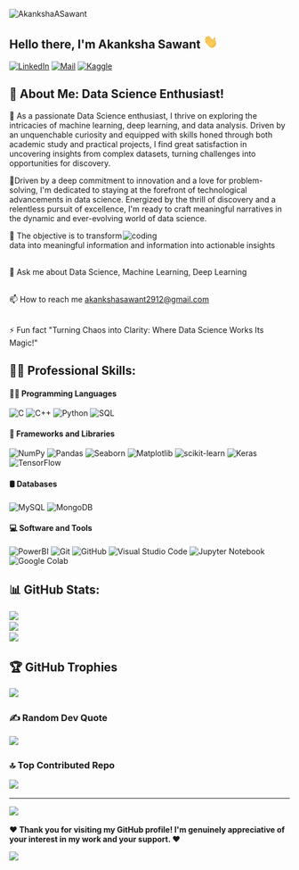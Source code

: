 <p align="left"> 
    <img src="https://komarev.com/ghpvc/?username=AkankshaASawant&label=Profile%20views&color=0e75b6&style=flat" alt="AkankshaASawant" /> 
</p>

<h2> Hello there, I'm Akanksha Sawant <img src="https://raw.githubusercontent.com/ABSphreak/ABSphreak/master/gifs/Hi.gif" height="25px"></h2>

[ ![LinkedIn](https://img.shields.io/badge/LinkedIn-4682B4?style=for-the-badge&logo=linkedin&logoColor=white)](https://www.linkedin.com/in/akanksha-sawant-29260226a/) [![Mail](https://img.shields.io/badge/Mail-555555?style=for-the-badge&logo=mail.ru&logoColor=white)](mailto:akankshasawant2912@gmail.com) [![Kaggle](https://img.shields.io/badge/Kaggle-20BEFF?style=for-the-badge&logo=kaggle&logoColor=white)](https://www.kaggle.com/akankshaanilsawant)



## 💫 About Me: Data Science Enthusiast!
🚀 As a passionate Data Science enthusiast, I thrive on exploring the intricacies of machine learning, deep learning, and data analysis. Driven by an unquenchable curiosity and equipped with skills honed through both academic study and practical projects, I find great satisfaction in uncovering insights from complex datasets, turning challenges into opportunities for discovery.

🌟Driven by a deep commitment to innovation and a love for problem-solving, I'm dedicated to staying at the forefront of technological advancements in data science. Energized by the thrill of discovery and a relentless pursuit of excellence, I'm ready to craft meaningful narratives in the dynamic and ever-evolving world of data science.


<img align="right" alt="coding" width="300" src="https://images.lemonly.com/wp-content/uploads/2018/08/07150313/Homebase_Thumb_v01.gif">

📜 The objective is to transform data into meaningful information and information into actionable insights<br><br>

💬 Ask me about Data Science, Machine Learning, Deep Learning<br><br>

📫 How to reach me akankshasawant2912@gmail.com<br><br>

⚡ Fun fact "Turning Chaos into Clarity: Where Data Science Works Its Magic!"

## 👩‍💻 Professional Skills:
#### 👩‍💻 Programming Languages
![C](https://img.shields.io/badge/C-%2300599C.svg?style=for-the-badge&logo=c&logoColor=white)  ![C++](https://img.shields.io/badge/C++-%2300599C.svg?style=for-the-badge&logo=c%2B%2B&logoColor=white)  ![Python](https://img.shields.io/badge/Python-3670A0?style=for-the-badge&logo=python&logoColor=ffdd54)  ![SQL](https://img.shields.io/badge/SQL-%2300f.svg?style=for-the-badge&logo=sql&logoColor=white) 
#### 🧰 Frameworks and Libraries
![NumPy](https://img.shields.io/badge/NumPy-%23013243.svg?style=for-the-badge&logo=numpy&logoColor=white) ![Pandas](https://img.shields.io/badge/Pandas-%23150458.svg?style=for-the-badge&logo=pandas&logoColor=white) ![Seaborn](https://img.shields.io/badge/Seaborn-%230164A3.svg?style=for-the-badge&logo=seaborn&logoColor=white) ![Matplotlib](https://img.shields.io/badge/Matplotlib-%23007ACC.svg?style=for-the-badge&logo=matplotlib&logoColor=white) ![scikit-learn](https://img.shields.io/badge/scikit--learn-%23F7931E.svg?style=for-the-badge&logo=scikit-learn&logoColor=white) ![Keras](https://img.shields.io/badge/Keras-%23D00000.svg?style=for-the-badge&logo=Keras&logoColor=white) ![TensorFlow](https://img.shields.io/badge/TensorFlow-%23FF6F00.svg?style=for-the-badge&logo=TensorFlow&logoColor=white)
#### 🛢️ Databases 
![MySQL](https://img.shields.io/badge/MySQL-%2300f.svg?style=for-the-badge&logo=mysql&logoColor=white)  ![MongoDB](https://img.shields.io/badge/MongoDB-%234ea94b.svg?style=for-the-badge&logo=mongodb&logoColor=white)  
#### 💻 Software and Tools
![PowerBI](https://img.shields.io/badge/PowerBI-%2300f.svg?style=for-the-badge&logo=bowerbi&logoColor=white)  ![Git](https://img.shields.io/badge/Git-%23F05033.svg?style=for-the-badge&logo=git&logoColor=white) ![GitHub](https://img.shields.io/badge/GitHub-%23181717.svg?style=for-the-badge&logo=github&logoColor=white) ![Visual Studio Code](https://img.shields.io/badge/Visual_Studio_Code-%23007ACC.svg?style=for-the-badge&logo=visual-studio-code&logoColor=white) ![Jupyter Notebook](https://img.shields.io/badge/Jupyter_Notebook-%23F37626.svg?style=for-the-badge&logo=jupyter&logoColor=white) ![Google Colab](https://img.shields.io/badge/Google_Colab-%23F9AB00.svg?style=for-the-badge&logo=google-colab&logoColor=white)

## 📊 GitHub Stats:
![](https://github-readme-stats.vercel.app/api?username=AkankshaASawant&theme=gruvbox&hide_border=true&include_all_commits=true&count_private=true)<br/>
![](https://github-readme-streak-stats.herokuapp.com/?user=AkankshaASawant&theme=gruvbox&hide_border=true)<br/>
![](https://github-readme-stats.vercel.app/api/top-langs/?username=AkankshaASawant&theme=gruvbox&hide_border=true&include_all_commits=true&count_private=true&layout=compact)

## 🏆 GitHub Trophies
![](https://github-profile-trophy.vercel.app/?username=AkankshaASawant&theme=juicyfresh&no-frame=true&no-bg=false&margin-w=4)

### ✍️ Random Dev Quote
![](https://quotes-github-readme.vercel.app/api?type=horizontal&theme=radical)

### 🔝 Top Contributed Repo
![](https://github-contributor-stats.vercel.app/api?username=AkankshaASawant&limit=5&theme=gruvbox&combine_all_yearly_contributions=true)

---


<!-- Proudly created with GPRM ( https://gprm.itsvg.in ) -->
<img src="https://www.animatedimages.org/data/media/562/animated-line-image-0429.gif" width="1000px">
  
<b>❤️ Thank you for visiting my GitHub profile! I'm genuinely appreciative of your interest in my work and your support. ❤️</b>
</div>

<img src="https://www.animatedimages.org/data/media/562/animated-line-image-0429.gif" width="1000px">
